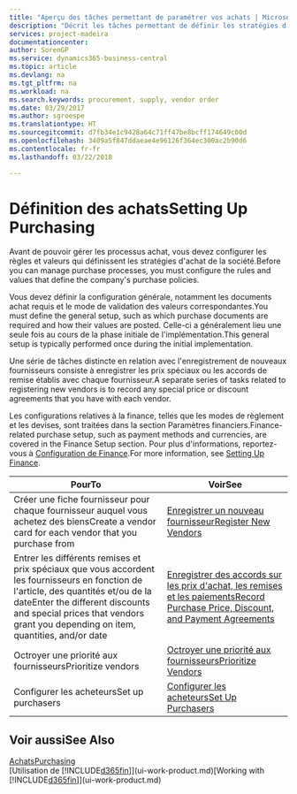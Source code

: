 ```yaml
---
title: "Aperçu des tâches permettant de paramétrer vos achats | Microsoft Docs"
description: "Décrit les tâches permettant de définir les stratégies d'approvisionnement de votre société et de déterminer vos processus d'achat."
services: project-madeira
documentationcenter: 
author: SorenGP
ms.service: dynamics365-business-central
ms.topic: article
ms.devlang: na
ms.tgt_pltfrm: na
ms.workload: na
ms.search.keywords: procurement, supply, vendor order
ms.date: 03/29/2017
ms.author: sgroespe
ms.translationtype: HT
ms.sourcegitcommit: d7fb34e1c9428a64c71ff47be8bcff174649c00d
ms.openlocfilehash: 3409a5f847ddaeae4e96126f364ec300ac2b90d6
ms.contentlocale: fr-fr
ms.lasthandoff: 03/22/2018

---
```

# <a name="setting-up-purchasing"></a><span data-ttu-id="5763e-103">Définition des achats</span><span class="sxs-lookup"><span data-stu-id="5763e-103">Setting Up Purchasing</span></span>
<span data-ttu-id="5763e-104">Avant de pouvoir gérer les processus achat, vous devez configurer les règles et valeurs qui définissent les stratégies d'achat de la société.</span><span class="sxs-lookup"><span data-stu-id="5763e-104">Before you can manage purchase processes, you must configure the rules and values that define the company's purchase policies.</span></span>

<span data-ttu-id="5763e-105">Vous devez définir la configuration générale, notamment les documents achat requis et le mode de validation des valeurs correspondantes.</span><span class="sxs-lookup"><span data-stu-id="5763e-105">You must define the general setup, such as which purchase documents are required and how their values are posted.</span></span> <span data-ttu-id="5763e-106">Celle-ci a généralement lieu une seule fois au cours de la phase initiale de l'implémentation.</span><span class="sxs-lookup"><span data-stu-id="5763e-106">This general setup is typically performed once during the initial implementation.</span></span>

<span data-ttu-id="5763e-107">Une série de tâches distincte en relation avec l'enregistrement de nouveaux fournisseurs consiste à enregistrer les prix spéciaux ou les accords de remise établis avec chaque fournisseur.</span><span class="sxs-lookup"><span data-stu-id="5763e-107">A separate series of tasks related to registering new vendors is to record any special price or discount agreements that you have with each vendor.</span></span>

<span data-ttu-id="5763e-108">Les configurations relatives à la finance, telles que les modes de règlement et les devises, sont traitées dans la section Paramètres financiers.</span><span class="sxs-lookup"><span data-stu-id="5763e-108">Finance-related purchase setup, such as payment methods and currencies, are covered in the Finance Setup section.</span></span> <span data-ttu-id="5763e-109">Pour plus d'informations, reportez-vous à [Configuration de Finance](finance-setup-finance.md).</span><span class="sxs-lookup"><span data-stu-id="5763e-109">For more information, see [Setting Up Finance](finance-setup-finance.md).</span></span>

| <span data-ttu-id="5763e-110">Pour</span><span class="sxs-lookup"><span data-stu-id="5763e-110">To</span></span> | <span data-ttu-id="5763e-111">Voir</span><span class="sxs-lookup"><span data-stu-id="5763e-111">See</span></span> |
| --- | --- |
| <span data-ttu-id="5763e-112">Créer une fiche fournisseur pour chaque fournisseur auquel vous achetez des biens</span><span class="sxs-lookup"><span data-stu-id="5763e-112">Create a vendor card for each vendor that you purchase from</span></span>|[<span data-ttu-id="5763e-113">Enregistrer un nouveau fournisseur</span><span class="sxs-lookup"><span data-stu-id="5763e-113">Register New Vendors</span></span>](purchasing-how-register-new-vendors.md) |
| <span data-ttu-id="5763e-114">Entrer les différents remises et prix spéciaux que vous accordent les fournisseurs en fonction de l'article, des quantités et/ou de la date</span><span class="sxs-lookup"><span data-stu-id="5763e-114">Enter the different discounts and special prices that vendors grant you depending on item, quantities, and/or date</span></span> |[<span data-ttu-id="5763e-115">Enregistrer des accords sur les prix d'achat, les remises et les paiements</span><span class="sxs-lookup"><span data-stu-id="5763e-115">Record Purchase Price, Discount, and Payment Agreements</span></span>](purchasing-how-record-purchase-price-discount-payment-agreements.md) |
| <span data-ttu-id="5763e-116">Octroyer une priorité aux fournisseurs</span><span class="sxs-lookup"><span data-stu-id="5763e-116">Prioritize vendors</span></span> |[<span data-ttu-id="5763e-117">Octroyer une priorité aux fournisseurs</span><span class="sxs-lookup"><span data-stu-id="5763e-117">Prioritize Vendors</span></span>](purchasing-how-prioritize-vendors.md) |
| <span data-ttu-id="5763e-118">Configurer les acheteurs</span><span class="sxs-lookup"><span data-stu-id="5763e-118">Set up purchasers</span></span> |[<span data-ttu-id="5763e-119">Configurer les acheteurs</span><span class="sxs-lookup"><span data-stu-id="5763e-119">Set Up Purchasers</span></span>](purchasing-how-setup-purchasers.md) |

## <a name="see-also"></a><span data-ttu-id="5763e-120">Voir aussi</span><span class="sxs-lookup"><span data-stu-id="5763e-120">See Also</span></span>
[<span data-ttu-id="5763e-121">Achats</span><span class="sxs-lookup"><span data-stu-id="5763e-121">Purchasing</span></span>](purchasing-manage-purchasing.md)  
<span data-ttu-id="5763e-122">[Utilisation de [!INCLUDE[d365fin](includes/d365fin_md.md)]](ui-work-product.md)</span><span class="sxs-lookup"><span data-stu-id="5763e-122">[Working with [!INCLUDE[d365fin](includes/d365fin_md.md)]](ui-work-product.md)</span></span>

